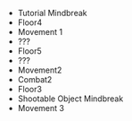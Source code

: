 - Tutorial Mindbreak
- Floor4
- Movement 1
- ???
- Floor5
- ???
- Movement2
- Combat2
- Floor3
- Shootable Object Mindbreak
- Movement 3
